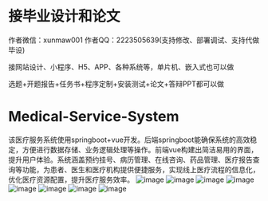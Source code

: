 # 接毕业设计和论文
作者微信：xunmaw001  作者QQ：2223505639(支持修改、部署调试、支持代做毕设)

接网站设计、小程序、H5、APP、各种系统等，单片机、嵌入式也可以做

选题+开题报告+任务书+程序定制+安装测试+论文+答辩PPT都可以做
# Medical-Service-System
该医疗服务系统使用springboot+vue开发。后端springboot能确保系统的高效稳定，方便进行数据存储、业务逻辑处理等操作。前端vue构建出简洁易用的界面，提升用户体验。系统涵盖预约挂号、病历管理、在线咨询、药品管理、医疗报告查询等功能，为患者、医生和医疗机构提供便捷服务，实现线上医疗流程的信息化，优化医疗资源配置，提升医疗服务效率。
![image](https://github.com/user-attachments/assets/58ddab67-8fbb-4fc1-b950-dc0e454e8495)
![image](https://github.com/user-attachments/assets/143a2199-8fd6-4d7b-ba18-1d9b5c952064)
![image](https://github.com/user-attachments/assets/e85359f5-9e53-406f-947c-e85f0bd24f09)
![image](https://github.com/user-attachments/assets/7823a037-97c2-46bb-b18e-e3499b34c5cb)
![image](https://github.com/user-attachments/assets/6a1217c3-a220-412b-b322-2967087a4d27)
![image](https://github.com/user-attachments/assets/f025f07d-a18e-4f38-9646-d21d83536756)
![image](https://github.com/user-attachments/assets/fd8a9958-408c-41b8-a61f-5d3e7bc43fe1)
![image](https://github.com/user-attachments/assets/f5b17ef3-0267-4c2d-954e-553b50ccce3f)
